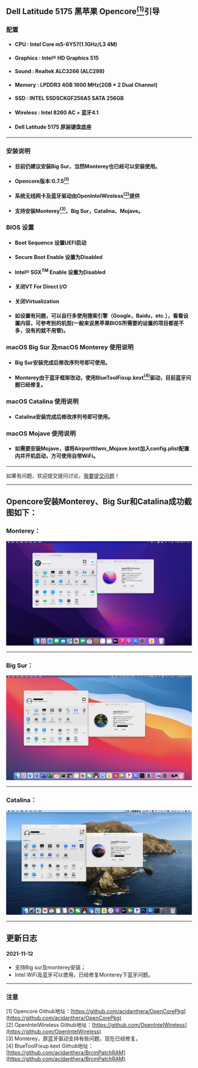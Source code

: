 ## Dell Latitude 5175 黑苹果 Opencore[<sup>(1)</sup>](#zhuyi)引导

### 配置
- #### CPU : Intel Core m5-6Y57(1.1GHz/L3 4M)
- #### Graphics : Intel® HD Graphics 515 
- #### Sound : Realtek ALC3266 (ALC298)
- #### Memory : LPDDR3 4GB 1600 MHz(2GB * 2 Dual Channel)
- #### SSD : INTEL SSDSCKGF256A5 SATA 256GB 
- #### Wireless : Intel 8260 AC + 蓝牙4.1
- #### Dell Latitude 5175 原装键盘底座
***
### 安装说明
- #### 目前仍建议安装Big Sur，当然Monterey也已经可以安装使用。
- #### Opencore版本:0.7.5[<sup>(1)</sup>](#zhuyi)
- #### 系统无线网卡及蓝牙驱动由OpenIntelWireless[<sup>(2)</sup>](#zhuyi)提供
- #### 支持安装Monterey[<sup>(3)</sup>](#zhuyi)、Big Sur，Catalina、Mojave。
### BIOS 设置
- #### Boot Sequence 设置UEFI启动
- #### Secure Boot Enable 设置为Disabled
- #### Intel® SGX<sup>TM</sup> Enable 设置为Disabled
- #### 关闭VT For Direct I/O
- #### 关闭Virtualization
- #### 如设置有问题，可以自行多使用搜索引擎（Google，Baidu，etc.），看看设置内容，可参考别的机型(一般来说黑苹果BIOS所需要的设置的项目都差不多，没有的就不用管)。
### macOS Big Sur 及macOS Monterey 使用说明
- #### Big Sur安装完成后修改序列号即可使用。
- #### Monterey由于蓝牙框架改动，使用BlueToolFixup.kext[<sup>(4)</sup>](#zhuyi)驱动，目前蓝牙问题已经修复。
### macOS Catalina 使用说明
- #### Catalina安装完成后修改序列号即可使用。
### macOS Mojave 使用说明
- #### 如需要安装Mojave，请将AirportItlwm_Mojave.kext加入config.plist配置内并开机启动，方可使用自带WiFi。
***
如果有问题，欢迎提交提问讨论，[我要提交问题](https://github.com/Shaw-fung/dell-5175-efi-opencore-oc/issues/new)！
***
## Opencore安装Monterey、Big Sur和Catalina成功截图如下：
### Monterey：
![avatar](https://github.com/Shaw-fung/dell-5175-efi-opencore-oc/blob/main/Monterey.png?raw=true)
***
### Big Sur：
![avatar](https://github.com/Shaw-fung/dell-5175-efi-opencore-oc/blob/main/Big%20Sur.png?raw=true)
***
### Catalina：
![avatar](https://github.com/Shaw-fung/dell-5175-efi-opencore-oc/blob/main/Catalina.png?raw=true)
****
## 更新日志
#### 2021-11-12
- 支持Big sur及monterey安装；
- Intel WiFi及蓝牙可以使用，已经修复Monterey下蓝牙问题。
***
<div id="zhuyi"></div>

### 注意
[1] Opencore Github地址：[https://github.com/acidanthera/OpenCorePkg](https://github.com/acidanthera/OpenCorePkg)  
[2] OpenIntelWireless Github地址：[https://github.com/OpenIntelWireless](https://github.com/OpenIntelWireless)  
[3] Monterey，原蓝牙驱动支持有些问题，现在已经修复。  
[4] BlueToolFixup.kext Github地址：[https://github.com/acidanthera/BrcmPatchRAM](https://github.com/acidanthera/BrcmPatchRAM)  
